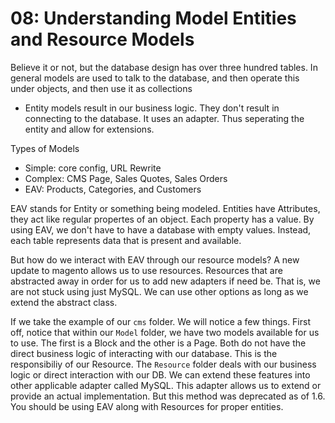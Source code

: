 08: Understanding Model Entities and Resource Models
====================================================

Believe it or not, but the database design has over three hundred tables. In
general models are used to talk to the database, and then operate this under
objects, and then use it as collections

- Entity models result in our business logic. They don't result in connecting to
  the database. It uses an adapter. Thus seperating the entity and allow for
  extensions.

Types of Models

- Simple: core config, URL Rewrite
- Complex: CMS Page, Sales Quotes, Sales Orders
- EAV: Products, Categories, and Customers

EAV stands for Entity or something being modeled. Entities have Attributes, they
act like regular propertes of an object. Each property has a value. By using
EAV, we don't have to have a database with empty values. Instead, each table
represents data that is present and available.

But how do we interact with EAV through our resource models? A new update to
magento allows us to use resources. Resources that are abstracted away in order
for us to add new adapters if need be. That is, we are not stuck using just
MySQL. We can use other options as long as we extend the abstract class.

If we take the example of our `cms` folder. We will notice a few things. First
off, notice that within our `Model` folder, we have two models available for us
to use. The first is a Block and the other is a Page. Both do not have the
direct business logic of interacting with our database. This is the
responsibiliy of our Resource. The `Resource` folder deals with our business
logic or direct interaction with our DB. We can extend these features into other
applicable adapter called MySQL. This adapter allows us to extend or provide an
actual implementation. But this method was deprecated as of 1.6. You should be
using EAV along with Resources for proper entities.
